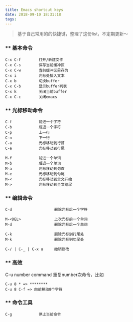 ```yaml
---
title: Emacs shortcut keys
date: 2018-09-10 18:31:18
tags:
---
```

> 基于自己常用的的快捷键，整理了这份list，不定期更新～
### ** 基本命令
```
C-x C-f        打开/新建文件
C-x C-s        保存当前缓冲区
C-x C-w        当前缓冲区另存为
C-x i          光标处插入文本
C-x b          切换buffer
C-x C-b        显示buffer列表
C-x k          关闭当前buffer
C-x C-c        关闭emacs
```
### ** 光标移动命令
```
C-f            前进一个字符
C-b            后退一个字符
C-p            上一行
C-n            下一行
C-a            光标移动到行首
C-e            光标移动到行尾

M-f            前进一个单词
M-b            后退一个单词
M-a            光标移动到句首
M-e            光标移动到句尾
M-<            光标移动到全文开始
M->            光标移动到全文结尾
```
<!--more-->
### ** 编辑命令
```
C-d                   删除光标后一个字符

M-<DEL>               上次光标前一个单词
M-d                   删除光标后一个单词

C-k                   删除光标到行尾处
M-k                   删除光标到句尾处

C-/ | C-_ | C-x u     撤销修改
```

### ** 高效
C-u number command  重复number次命令，比如
```
C-u 8 * => ********
C-u 8 C-f => 向前移动8个字符
```

### ** 命令工具
```
C-g            停止当前命令
```